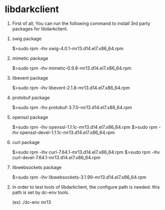 # libdarkclient

1. First of all, You can run the following command to install 3rd party packages for libdarkclient.

1)	swig package

    $>sudo rpm -ihv swig-4.0.1-mr13.d14.el7.x86_64.rpm

2)	mimetic package

    $>sudo rpm -ihv mimetic-0.9.8-mr13.d14.el7.x86_64.rpm

3)	libevent package

    $>sudo rpm -ihv libevent-2.1.8-mr13.d14.el7.x86_64.rpm

4)	protobuf package

    $>sudo rpm -ihv protobuf-3.7.0-mr13.d14.el7.x86_64.rpm

5)	openssl package

    $>sudo rpm -ihv openssl-1.1.1c-mr13.d14.el7.x86_64.rpm
    $>sudo rpm -ihv openssl-devel-1.1.1c-mr13.d14.el7.x86_64.rpm

6)	curl package

    $>sudo rpm -ihv curl-7.64.1-mr13.d14.el7.x86_64.rpm
    $>sudo rpm -ihv curl-devel-7.64.1-mr13.d14.el7.x86_64.rpm

7)	libwebsockets package

    $>sudo rpm -ihv libwebsockets-3.1.99-mr13.d14.el7.x86_64.rpm

2. In order to test tools of libdarkclient, the configure path is needed.
   this path is set by dc-env tools. 
   
   (ex) ./dc-env mr13
